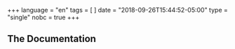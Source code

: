 +++
language = "en"
tags = [
]
date = "2018-09-26T15:44:52-05:00"
type = "single"
nobc = true
+++

## The Documentation

